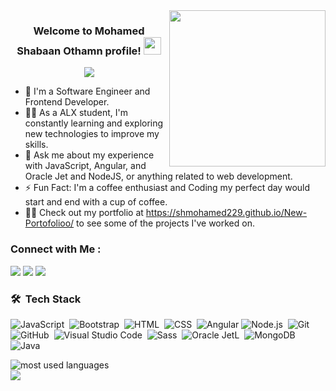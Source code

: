
<img width="250" align="right" src="https://c.tenor.com/_DOBjnGspYAAAAAM/code-coding.gif">

<h3 align="center">
  Welcome to Mohamed Shabaan Othamn profile!
  <img src="https://media.giphy.com/media/hvRJCLFzcasrR4ia7z/giphy.gif" width="28">
</h3>

<!-- Typing SVG by DenverCoder1 - https://github.com/DenverCoder1/readme-typing-svg -->
<p align="center">
  <a href="https://github.com/DenverCoder1/readme-typing-svg"><img src="https://readme-typing-svg.herokuapp.com/?lines=Frontend%20web%20developer;Always%20learning%20new%20things&font=Fira%20Code&center=true&width=440&height=45&color=f75c7e&vCenter=true&size=22"></a>
</p> 

- 🏢 I'm a Software Engineer and Frontend Developer.
- 👨‍💻 As a ALX student, I'm constantly learning and exploring new technologies to improve my skills.
- 💬 Ask me about my experience with JavaScript, Angular, and Oracle Jet and NodeJS, or anything related to web development.
- ⚡ Fun Fact: I'm a coffee enthusiast and Coding my perfect day would start and end with a cup of coffee.
- 👨‍💻 Check out my portfolio at https://shmohamed229.github.io/New-Portofolioo/ to see some of the projects I've worked on.


### Connect with Me :

<a href="https://linkedin.com/in//mohammed-shabaan-othman-3392a2191" target="_blank"><img src="https://img.shields.io/badge/-Mohamed%20Shabaan-0077B5?style=for-the-badge&logo=Linkedin&logoColor=white"/></a>
<a href="https://t.me/MohammedShaBaan" target="_blank"><img src="https://img.shields.io/badge/-Mohamed%20Shabaan-0077B5?style=for-the-badge&logo=Telegram&logoColor=white"/></a>
<a href="https://facebook.com/mohamed.uwk.5249" target="_blank"><img src="https://img.shields.io/badge/-Mohamed%20Shabaan-0077B5?style=for-the-badge&logo=facebook&logoColor=white"/></a>
### 🛠 &nbsp;Tech Stack
![JavaScript](https://img.shields.io/badge/-JavaScript-05122A?style=flat&logo=javascript)&nbsp;
![Bootstrap](https://img.shields.io/badge/-Bootstrap-05122A?style=flat&logo=bootstrap&logoColor=563D7C)&nbsp;
![HTML](https://img.shields.io/badge/-HTML-05122A?style=flat&logo=HTML5)&nbsp;
![CSS](https://img.shields.io/badge/-CSS-05122A?style=flat&logo=CSS3&logoColor=1572B6)&nbsp;
![Angular](https://img.shields.io/badge/-Angular-05122A?style=flat&logo=Angular)
![Node.js](https://img.shields.io/badge/-Node.js-05122A?style=flat&logo=node.js&logoColor=339933)&nbsp;
![Git](https://img.shields.io/badge/-Git-05122A?style=flat&logo=git)&nbsp;
![GitHub](https://img.shields.io/badge/-GitHub-05122A?style=flat&logo=github)&nbsp;
![Visual Studio Code](https://img.shields.io/badge/-Visual%20Studio%20Code-05122A?style=flat&logo=visual-studio-code&logoColor=007ACC)&nbsp;
![Sass](https://img.shields.io/badge/-Sass-05122A?style=flat&logo=sass)&nbsp;
![Oracle JetL](https://img.shields.io/badge/-Ojet-05122A?style=flat&logo=OracleL)&nbsp;
![MongoDB](https://img.shields.io/badge/-MongoDB-05122A?style=flat&logo=MongoDB)&nbsp;
![Java](https://img.shields.io/badge/-Javan%20-05122A?style=flat&logo=Java)&nbsp;




<img align="left" src="https://github-readme-stats.vercel.app/api/top-langs?username=SHmohamed229&show_icons=true&locale=en&layout=compact&theme=radical" alt="most used languages" />
<br>
<a href="https://komarev.com/ghpvc/?username=yousefdergham&style=for-the-badge">
    <img src="https://komarev.com/ghpvc/?username=yousefdergham&style=for-the-badge">
</a>
